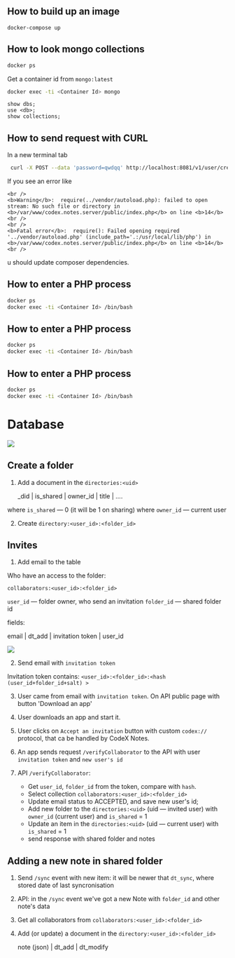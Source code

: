## How to build up an image

`docker-compose up`

## How to look mongo collections

```bash
docker ps
```

Get a container id from `mongo:latest`

```bash
docker exec -ti <Container Id> mongo
```


```mongo
show dbs;
use <db>;
show collections;
```

## How to send request with CURL

In a new terminal tab

```bash
 curl -X POST --data 'password=qwdqq' http://localhost:8081/v1/user/create
```

If you see an error like

```
<br />
<b>Warning</b>:  require(../vendor/autoload.php): failed to open stream: No such file or directory in <b>/var/www/codex.notes.server/public/index.php</b> on line <b>14</b><br />
<br />
<b>Fatal error</b>:  require(): Failed opening required '../vendor/autoload.php' (include_path='.:/usr/local/lib/php') in <b>/var/www/codex.notes.server/public/index.php</b> on line <b>14</b><br />
```

u should update composer dependencies.


## How to enter a PHP process

```bash
docker ps
docker exec -ti <Container Id> /bin/bash
```

## How to enter a PHP process

```bash
docker ps
docker exec -ti <Container Id> /bin/bash
```

## How to enter a PHP process

```bash
docker ps
docker exec -ti <Container Id> /bin/bash
```






# Database

![](https://capella.pics/5be4ad62-0b30-4348-aa0d-838279bf46cd)

## Create a folder

1. Add a document in the `directories:<uid>`

    _did | is_shared | owner_id | title | ....

where `is_shared` — 0 (it will be 1 on sharing)
where `owner_id` — current user

2. Create `directory:<user_id>:<folder_id>`

## Invites

1. Add email to the table

Who have an access to the folder:

`collaborators:<user_id>:<folder_id>`

`user_id` — folder owner, who send an invitation
`folder_id` — shared folder id

fields:

email | dt_add | invitation token | user_id

![](https://capella.pics/59ccf892-e5c6-4bfe-8b64-d50f2fac55c4)

2. Send email with `invitation token`

Invitation token contains: `<user_id>:<folder_id>:<hash (user_id+folder_id+salt) >`

3. User came from email with `invitation token`. On API public page with button 'Download an app'

4. User downloads an app and start it.

5. User clicks on `Accept an invitation` button with custom `codex://` protocol, that ca be handled by CodeX Notes.

6. An app sends request `/verifyCollaborator` to the API with user `invitation token` and `new user's id`

7. API `/verifyCollaborator`:

    - Get `user_id`, `folder_id` from the token, compare with `hash`.
    - Select collection `collaborators:<user_id>:<folder_id>`
    - Update email status to ACCEPTED, and save new user's id;
    - Add new folder to the `directories:<uid>` (uid — invited user) with `owner_id` (current user) and `is_shared` = 1
    - Update an item in the `directories:<uid>` (uid — current user) with `is_shared` = 1
    - send response with shared folder and notes


## Adding a new note in shared folder

1. Send `/sync` event with new item: it will be newer that `dt_sync`, where stored date of last syncronisation

2. API: in the `/sync` event we've got a new Note with `folder_id` and other note's data

4. Get all collaborators from `collaborators:<user_id>:<folder_id>`

5. Add (or update) a document in the `directory:<user_id>:<folder_id>`

    note (json) | dt_add | dt_modify





